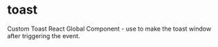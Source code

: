 # toast
Custom Toast React Global Component  - use to make the toast window after triggering the event.
